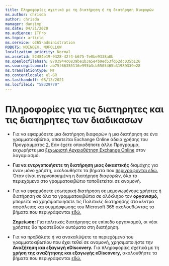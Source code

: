 ```yaml
---
title: Πληροφορίες σχετικά με τη διατήρηση ή τη διατήρηση διαφορών
ms.author: chrisda
author: chrisda
manager: dansimp
ms.date: 04/21/2020
ms.audience: ITPro
ms.topic: article
ms.service: o365-administration
ROBOTS: NOINDEX, NOFOLLOW
localization_priority: Normal
ms.assetid: 52484e19-9328-42f4-b675-7e0be9338a8b
ms.openlocfilehash: 8703944c6839be1b3a5e4b9ed53fd52dc035b126
ms.sourcegitcommit: ab75f66355116e995b3cb5505465b31989339e28
ms.translationtype: MT
ms.contentlocale: el-GR
ms.lasthandoff: 08/13/2021
ms.locfileid: "58329770"
---
```

# <a name="about-litigation-holds-and-in-place-holds"></a>Πληροφορίες για τις διατηρητες και τις διατηρητες των διαδικασων

- Για να εφαρμόσετε μια διατήρηση διαφορών ή μια διατήρηση σε ένα γραμματοκιβώτιο, απαιτείται Exchange Online άδεια χρήσης του Προγράμματος [2.](https://docs.microsoft.com/office365/servicedescriptions/office-365-platform-service-description/office-365-plan-options) Εάν έχετε οποιοδήποτε άλλο Πρόγραμμα, εκχωρήστε μια [ξεχωριστή Αρχειοθέτηση Exchange Online](https://docs.microsoft.com/office365/servicedescriptions/exchange-online-archiving-service-description/exchange-online-archiving-service-description) στον λογαριασμό. 
    
- **Για να ενεργοποιήσετε τη διατήρηση μιας δικαστικής** διαμάχης για έναν μόνο χρήστη, ακολουθήστε τα βήματα που [περιγράφονται εδώ.](https://docs.microsoft.com/microsoft-365/compliance/create-a-litigation-hold?view=o365-worldwide#place-a-mailbox-on-litigation-hold) Όταν είναι ενεργοποιημένη η διατήρηση διαφορών, όλο το περιεχόμενο στο γραμματοκιβώτιο τοποθετείται σε αναμονή.
    
- Για να  εφαρμόσετε εσωτερική διατήρηση σε μεμονωμένους χρήστες ή διατήρηση σε όλα τα γραμματοκιβώτια σε ολόκληρο τον **οργανισμό,** μπορείτε να χρησιμοποιήσετε τις Πολιτικές διατήρησης στο κέντρο ασφάλειας και συμμόρφωσης του Microsoft 365 ακολουθώντας τα βήματα που περιγράφονται [εδώ.](https://docs.microsoft.com/microsoft-365/compliance/retention-policies)
    
    **Σημείωση:** Για πολιτικές διατήρησης σε επίπεδο οργανισμού, οι νέοι χρήστες θα προστεθούν αυτόματα στη διατήρηση. 
  
- Για να προβάλετε ή να ανακαλύψετε το περιεχόμενο του γραμματοκιβωτίου που έχει τεθεί σε αναμονή, χρησιμοποιήστε την **Αναζήτηση και εξαγωγή eDiscovery.** Για πληροφορίες σχετικά με τη **χρήση της αναζήτησης και εξαγωγής eDiscovery,** ακολουθήστε τα βήματα που περιγράφονται [εδώ.](https://docs.microsoft.com/microsoft-365/compliance/export-search-results)
    

